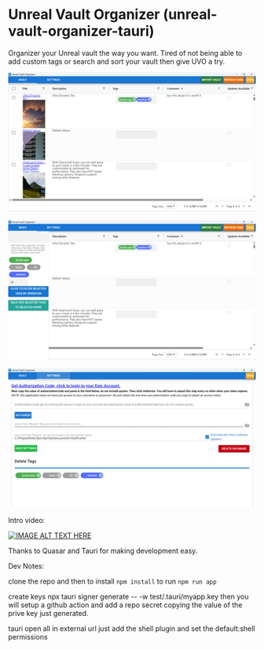 # Unreal Vault Organizer (unreal-vault-organizer-tauri)

Organizer your Unreal vault the way you want.  Tired of not being able to add custom tags or search and sort your vault then give UVO a try.

![Screenshot 2024-12-07 212127](Screenshot%202024-12-07%20212127.png)


![Screenshot 2024-12-07 212153](Screenshot%202024-12-07%20212153.png)


![Screenshot 2024-12-07 212215](Screenshot%202024-12-07%20212215.png)


Intro video:

[![IMAGE ALT TEXT HERE](https://img.youtube.com/vi/Rl1VeQUUC00/0.jpg)](https://www.youtube.com/watch?v=Rl1VeQUUC00)

Thanks to Quasar and Tauri for making development easy.

Dev Notes:

clone the repo and then to install `npm install` to run `npm run app`

create keys
npx tauri signer generate -- -w test/.tauri/myapp.key
then you will setup a github action and add a repo secret copying the value of the prive key just generated.

tauri open all in external url just add the shell plugin and set the default:shell permissions